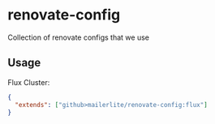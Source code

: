 # renovate-config
Collection of renovate configs that we use


## Usage

Flux Cluster:
```json
{
  "extends": ["github>mailerlite/renovate-config:flux"]
}
```
